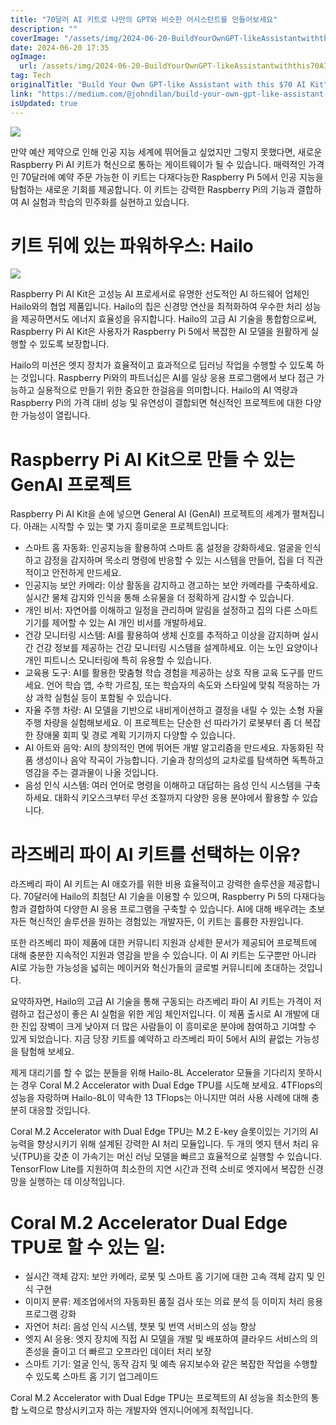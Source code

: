 ```yaml
---
title: "70달러 AI 키트로 나만의 GPT와 비슷한 어시스턴트를 만들어보세요"
description: ""
coverImage: "/assets/img/2024-06-20-BuildYourOwnGPT-likeAssistantwiththis70AIKit_0.png"
date: 2024-06-20 17:35
ogImage:
  url: /assets/img/2024-06-20-BuildYourOwnGPT-likeAssistantwiththis70AIKit_0.png
tag: Tech
originalTitle: "Build Your Own GPT-like Assistant with this $70 AI Kit"
link: "https://medium.com/@johndilan/build-your-own-gpt-like-assistant-with-this-70-ai-kit-276963f458ac"
isUpdated: true
---
```


<img src="/assets/img/2024-06-20-BuildYourOwnGPT-likeAssistantwiththis70AIKit_0.png" />

만약 예산 제약으로 인해 인공 지능 세계에 뛰어들고 싶었지만 그렇지 못했다면, 새로운 Raspberry Pi AI 키트가 혁신으로 통하는 게이트웨이가 될 수 있습니다. 매력적인 가격인 70달러에 예약 주문 가능한 이 키트는 다재다능한 Raspberry Pi 5에서 인공 지능을 탐험하는 새로운 기회를 제공합니다. 이 키트는 강력한 Raspberry Pi의 기능과 결합하여 AI 실험과 학습의 민주화를 실현하고 있습니다.

# 키트 뒤에 있는 파워하우스: Hailo

<img src="/assets/img/2024-06-20-BuildYourOwnGPT-likeAssistantwiththis70AIKit_1.png" />

<!-- cozy-coder - 수평 -->

<ins class="adsbygoogle"
     style="display:block"
     data-ad-client="ca-pub-4877378276818686"
     data-ad-slot="1107185301"
     data-ad-format="auto"
     data-full-width-responsive="true"></ins>

<script>
     (adsbygoogle = window.adsbygoogle || []).push({});
</script>

Raspberry Pi AI Kit은 고성능 AI 프로세서로 유명한 선도적인 AI 하드웨어 업체인 Hailo와의 협업 제품입니다. Hailo의 칩은 신경망 연산을 최적화하여 우수한 처리 성능을 제공하면서도 에너지 효율성을 유지합니다. Hailo의 고급 AI 기술을 통합함으로써, Raspberry Pi AI Kit은 사용자가 Raspberry Pi 5에서 복잡한 AI 모델을 원활하게 실행할 수 있도록 보장합니다.

Hailo의 미션은 엣지 장치가 효율적이고 효과적으로 딥러닝 작업을 수행할 수 있도록 하는 것입니다. Raspberry Pi와의 파트너십은 AI를 일상 응용 프로그램에서 보다 접근 가능하고 실용적으로 만들기 위한 중요한 한걸음을 의미합니다. Hailo의 AI 역량과 Raspberry Pi의 가격 대비 성능 및 유연성이 결합되면 혁신적인 프로젝트에 대한 다양한 가능성이 열립니다.

# Raspberry Pi AI Kit으로 만들 수 있는 GenAI 프로젝트

Raspberry Pi AI Kit을 손에 넣으면 General AI (GenAI) 프로젝트의 세계가 펼쳐집니다. 아래는 시작할 수 있는 몇 가지 흥미로운 프로젝트입니다:

<!-- cozy-coder - 수평 -->

<ins class="adsbygoogle"
     style="display:block"
     data-ad-client="ca-pub-4877378276818686"
     data-ad-slot="1107185301"
     data-ad-format="auto"
     data-full-width-responsive="true"></ins>

<script>
     (adsbygoogle = window.adsbygoogle || []).push({});
</script>

- 스마트 홈 자동화: 인공지능을 활용하여 스마트 홈 설정을 강화하세요. 얼굴을 인식하고 감정을 감지하며 목소리 명령에 반응할 수 있는 시스템을 만들어, 집을 더 직관적이고 안전하게 만드세요.
- 인공지능 보안 카메라: 이상 활동을 감지하고 경고하는 보안 카메라를 구축하세요. 실시간 물체 감지와 인식을 통해 소유물을 더 정확하게 감시할 수 있습니다.
- 개인 비서: 자연어를 이해하고 일정을 관리하며 알림을 설정하고 집의 다른 스마트 기기를 제어할 수 있는 AI 개인 비서를 개발하세요.
- 건강 모니터링 시스템: AI를 활용하여 생체 신호를 추적하고 이상을 감지하며 실시간 건강 정보를 제공하는 건강 모니터링 시스템을 설계하세요. 이는 노인 요양이나 개인 피트니스 모니터링에 특히 유용할 수 있습니다.
- 교육용 도구: AI를 활용한 맞춤형 학습 경험을 제공하는 상호 작용 교육 도구를 만드세요. 언어 학습 앱, 수학 가르침, 또는 학습자의 속도와 스타일에 맞춰 적응하는 가상 과학 실험실 등이 포함될 수 있습니다.
- 자율 주행 차량: AI 모델을 기반으로 내비게이션하고 결정을 내릴 수 있는 소형 자율 주행 차량을 실험해보세요. 이 프로젝트는 단순한 선 따라가기 로봇부터 좀 더 복잡한 장애물 회피 및 경로 계획 기기까지 다양할 수 있습니다.
- AI 아트와 음악: AI의 창의적인 면에 뛰어든 개발 알고리즘을 만드세요. 자동화된 작품 생성이나 음악 작곡이 가능합니다. 기술과 창의성의 교차로를 탐색하면 독특하고 영감을 주는 결과물이 나올 것입니다.
- 음성 인식 시스템: 여러 언어로 명령을 이해하고 대답하는 음성 인식 시스템을 구축하세요. 대화식 키오스크부터 무선 조절까지 다양한 응용 분야에서 활용할 수 있습니다.

# 라즈베리 파이 AI 키트를 선택하는 이유?

라즈베리 파이 AI 키트는 AI 애호가를 위한 비용 효율적이고 강력한 솔루션을 제공합니다. 70달러에 Hailo의 최첨단 AI 기술을 이용할 수 있으며, Raspberry Pi 5의 다재다능함과 결합하여 다양한 AI 응용 프로그램을 구축할 수 있습니다. AI에 대해 배우려는 초보자든 혁신적인 솔루션을 원하는 경험있는 개발자든, 이 키트는 훌륭한 자원입니다.

또한 라즈베리 파이 제품에 대한 커뮤니티 지원과 상세한 문서가 제공되어 프로젝트에 대해 충분한 지속적인 지원과 영감을 받을 수 있습니다. 이 AI 키트는 도구뿐만 아니라 AI로 가능한 가능성을 넓히는 메이커와 혁신가들의 글로벌 커뮤니티에 초대하는 것입니다.

<!-- cozy-coder - 수평 -->

<ins class="adsbygoogle"
     style="display:block"
     data-ad-client="ca-pub-4877378276818686"
     data-ad-slot="1107185301"
     data-ad-format="auto"
     data-full-width-responsive="true"></ins>

<script>
     (adsbygoogle = window.adsbygoogle || []).push({});
</script>

요약하자면, Hailo의 고급 AI 기술을 통해 구동되는 라즈베리 파이 AI 키트는 가격이 저렴하고 접근성이 좋은 AI 실험을 위한 게임 체인저입니다. 이 제품 출시로 AI 개발에 대한 진입 장벽이 크게 낮아져 더 많은 사람들이 이 흥미로운 분야에 참여하고 기여할 수 있게 되었습니다. 지금 당장 키트를 예약하고 라즈베리 파이 5에서 AI의 끝없는 가능성을 탐험해 보세요.

제게 대리기를 할 수 없는 분들을 위해 Hailo-8L Accelerator 모듈을 기다리지 못하시는 경우 Coral M.2 Accelerator with Dual Edge TPU를 시도해 보세요. 4TFlops의 성능을 자랑하며 Hailo-8L이 약속한 13 TFlops는 아니지만 여러 사용 사례에 대해 충분히 대응할 것입니다.

Coral M.2 Accelerator with Dual Edge TPU는 M.2 E-key 슬롯이있는 기기의 AI 능력을 향상시키기 위해 설계된 강력한 AI 처리 모듈입니다. 두 개의 엣지 텐서 처리 유닛(TPU)을 갖춘 이 가속기는 머신 러닝 모델을 빠르고 효율적으로 실행할 수 있습니다. TensorFlow Lite를 지원하여 최소한의 지연 시간과 전력 소비로 엣지에서 복잡한 신경망을 실행하는 데 이상적입니다.

# Coral M.2 Accelerator Dual Edge TPU로 할 수 있는 일:

<!-- cozy-coder - 수평 -->

<ins class="adsbygoogle"
     style="display:block"
     data-ad-client="ca-pub-4877378276818686"
     data-ad-slot="1107185301"
     data-ad-format="auto"
     data-full-width-responsive="true"></ins>

<script>
     (adsbygoogle = window.adsbygoogle || []).push({});
</script>

- 실시간 객체 감지: 보안 카메라, 로봇 및 스마트 홈 기기에 대한 고속 객체 감지 및 인식 구현
- 이미지 분류: 제조업에서의 자동화된 품질 검사 또는 의료 분석 등 이미지 처리 응용 프로그램 강화
- 자연어 처리: 음성 인식 시스템, 챗봇 및 번역 서비스의 성능 향상
- 엣지 AI 응용: 엣지 장치에 직접 AI 모델을 개발 및 배포하여 클라우드 서비스의 의존성을 줄이고 더 빠르고 오프라인 데이터 처리 보장
- 스마트 기기: 얼굴 인식, 동작 감지 및 예측 유지보수와 같은 복잡한 작업을 수행할 수 있도록 스마트 홈 기기 업그레이드

Coral M.2 Accelerator with Dual Edge TPU는 프로젝트의 AI 성능을 최소한의 통합 노력으로 향상시키고자 하는 개발자와 엔지니어에게 최적입니다.
